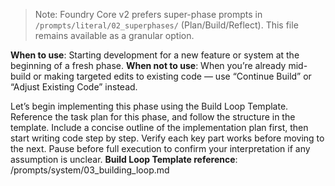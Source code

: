 > Note: Foundry Core v2 prefers super-phase prompts in `/prompts/literal/02_superphases/` (Plan/Build/Reflect). This file remains available as a granular option.

**When to use**: Starting development for a new feature or system at the beginning of a fresh phase.
**When not to use**: When you’re already mid-build or making targeted edits to existing code — use “Continue Build” or “Adjust Existing Code” instead.

Let’s begin implementing this phase using the Build Loop Template.
Reference the task plan for this phase, and follow the structure in the template.
Include a concise outline of the implementation plan first, then start writing code step by step.
Verify each key part works before moving to the next.
Pause before full execution to confirm your interpretation if any assumption is unclear.
**Build Loop Template reference**: /prompts/system/03_building_loop.md
